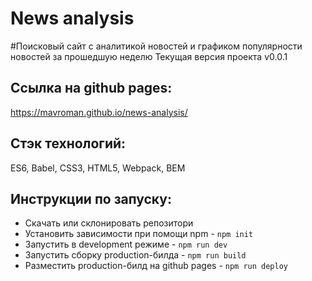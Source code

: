# News analysis
#Поисковый сайт с аналитикой новостей и графиком популярности новостей за прошедшую неделю
Текущая версия проекта v0.0.1
## Ссылка на github pages:
https://mavroman.github.io/news-analysis/

## Стэк технологий:
ES6, Babel, CSS3, HTML5, Webpack, BEM

## Инструкции по запуску:
- Скачать или склонировать репозитори
- Установить зависимости при помощи npm - `npm init`
- Запустить в development режиме - `npm run dev`
- Запустить сборку production-билда - `npm run build`
- Разместить production-билд на github pages - `npm run deploy`
